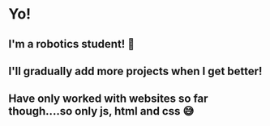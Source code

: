 # Yo!
## I'm a robotics student! 🤖
## I'll gradually add more projects when I get better!
## Have only worked with websites so far though....so only js, html and css 😅 

<!--
**Kenovichy/kenovichy** is a ✨ _special_ ✨ repository because its `README.md` (this file) appears on your GitHub profile.

Here are some ideas to get you started:

- 🔭 I’m currently working on ...
- 🌱 I’m currently learning ...
- 👯 I’m looking to collaborate on ...
- 🤔 I’m looking for help with ...
- 💬 Ask me about ...
- 📫 How to reach me: ...
- 😄 Pronouns: ...
- ⚡ Fun fact: ...
-->

